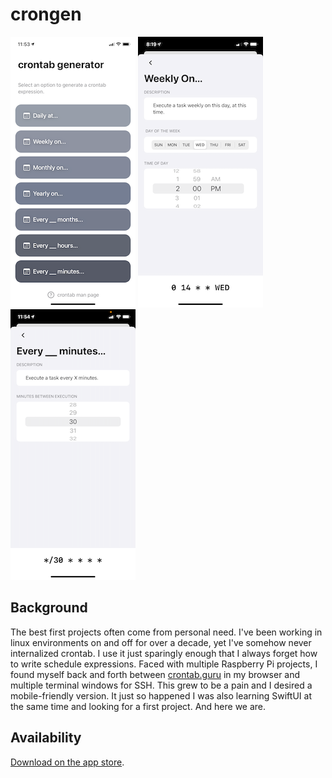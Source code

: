 # crongen
![](https://github.com/rycolos/crongen/blob/master/Images/screenshots/screen1_small.png)
![](https://github.com/rycolos/crongen/blob/master/Images/screenshots/screen2_small.png)
![](https://github.com/rycolos/crongen/blob/master/Images/screenshots/screen3_small.png)

## Background
The best first projects often come from personal need. I've been working in linux environments on and off for over a decade, yet I've somehow never internalized crontab. I use it just sparingly enough that I always forget how to write schedule expressions. Faced with multiple Raspberry Pi projects, I found myself back and forth between [crontab.guru](https://crontab.guru) in my browser and multiple terminal windows for SSH. This grew to be a pain and I desired a mobile-friendly version. It just so happened I was also learning SwiftUI at the same time and looking for a first project. And here we are.

## Availability
[Download on the app store](https://apps.apple.com/us/app/crongen-crontab-generator/id1548128401?itsct=apps_box&itscg=30200).

